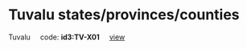 # Tuvalu states/provinces/counties
Tuvalu&nbsp;&nbsp;&nbsp;&nbsp;&nbsp;code: **id3:TV-X01**&nbsp;&nbsp;&nbsp;&nbsp;&nbsp;[view](../export/geojson/medium/id3/tv/x01.geojson)&nbsp;&nbsp;&nbsp;&nbsp;&nbsp;

